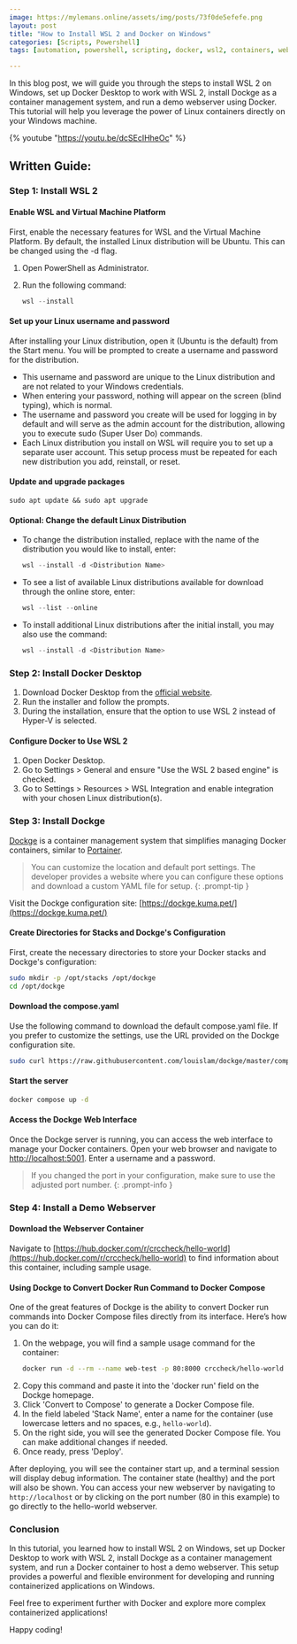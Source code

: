 ```yaml
---
image: https://mylemans.online/assets/img/posts/73f0de5efefe.png
layout: post
title: "How to Install WSL 2 and Docker on Windows"
categories: [Scripts, Powershell]
tags: [automation, powershell, scripting, docker, wsl2, containers, webserver, linux, windows, devops, virtualization]

---
```



In this blog post, we will guide you through the steps to install WSL 2 on Windows, set up Docker Desktop to work with WSL 2, install Dockge as a container management system, and run a demo webserver using Docker. This tutorial will help you leverage the power of Linux containers directly on your Windows machine.

{% youtube "https://youtu.be/dcSEcIHheOc" %}


## **Written Guide:**

### Step 1: Install WSL 2

#### Enable WSL and Virtual Machine Platform

First, enable the necessary features for WSL and the Virtual Machine Platform. By default, the installed Linux distribution will be Ubuntu. This can be changed using the -d flag.

1. Open PowerShell as Administrator.
2. Run the following command:

    ```powershell
    wsl --install
    ```

#### Set up your Linux username and password

After installing your Linux distribution, open it (Ubuntu is the default) from the Start menu. You will be prompted to create a username and password for the distribution.

- This username and password are unique to the Linux distribution and are not related to your Windows credentials.
- When entering your password, nothing will appear on the screen (blind typing), which is normal.
- The username and password you create will be used for logging in by default and will serve as the admin account for the distribution, allowing you to execute sudo (Super User Do) commands.
- Each Linux distribution you install on WSL will require you to set up a separate user account. This setup process must be repeated for each new distribution you add, reinstall, or reset.

#### Update and upgrade packages

```
sudo apt update && sudo apt upgrade
```

#### Optional: Change the default Linux Distribution

- To change the distribution installed, replace <Distribution Name> with the name of the distribution you would like to install, enter:
    ```powershell
    wsl --install -d <Distribution Name>
    ```
- To see a list of available Linux distributions available for download through the online store, enter:
    ```powershell
    wsl --list --online
    ```
- To install additional Linux distributions after the initial install, you may also use the command: 
   ```powershell
   wsl --install -d <Distribution Name>
   ```

### Step 2: Install Docker Desktop

1. Download Docker Desktop from the [official website](https://docs.docker.com/docker-for-windows/wsl/#download).
2. Run the installer and follow the prompts.
3. During the installation, ensure that the option to use WSL 2 instead of Hyper-V is selected.

#### Configure Docker to Use WSL 2

1. Open Docker Desktop.
2. Go to Settings > General and ensure "Use the WSL 2 based engine" is checked.
3. Go to Settings > Resources > WSL Integration and enable integration with your chosen Linux distribution(s).

### Step 3: Install Dockge

[Dockge](https://github.com/louislam/dockge) is a container management system that simplifies managing Docker containers, similar to [Portainer](https://github.com/portainer/portainer). 

> You can customize the location and default port settings. The developer provides a website where you can configure these options and download a custom YAML file for setup.
{: .prompt-tip }

Visit the Dockge configuration site: [https://dockge.kuma.pet/](https://dockge.kuma.pet/)

#### Create Directories for Stacks and Dockge's Configuration

First, create the necessary directories to store your Docker stacks and Dockge's configuration:

```sh
sudo mkdir -p /opt/stacks /opt/dockge
cd /opt/dockge
```

#### Download the compose.yaml
Use the following command to download the default compose.yaml file. If you prefer to customize the settings, use the URL provided on the Dockge configuration site.

```sh
sudo curl https://raw.githubusercontent.com/louislam/dockge/master/compose.yaml --output compose.yaml
```

#### Start the server

```sh
docker compose up -d
```

#### Access the Dockge Web Interface

Once the Dockge server is running, you can access the web interface to manage your Docker containers. Open your web browser and navigate to [http://localhost:5001](http://localhost:5001). 
Enter a username and a password.

> If you changed the port in your configuration, make sure to use the adjusted port number.
{: .prompt-info }



### Step 4: Install a Demo Webserver

#### Download the Webserver Container

Navigate to [https://hub.docker.com/r/crccheck/hello-world](https://hub.docker.com/r/crccheck/hello-world) to find information about this container, including sample usage.

#### Using Dockge to Convert Docker Run Command to Docker Compose

One of the great features of Dockge is the ability to convert Docker run commands into Docker Compose files directly from its interface. Here’s how you can do it:

1. On the webpage, you will find a sample usage command for the container:
    ```sh
    docker run -d --rm --name web-test -p 80:8000 crccheck/hello-world
    ```
2. Copy this command and paste it into the 'docker run' field on the Dockge homepage.
3. Click 'Convert to Compose' to generate a Docker Compose file.
4. In the field labeled 'Stack Name', enter a name for the container (use lowercase letters and no spaces, e.g., `hello-world`).
5. On the right side, you will see the generated Docker Compose file. You can make additional changes if needed.
6. Once ready, press 'Deploy'.

After deploying, you will see the container start up, and a terminal session will display debug information. The container state (healthy) and the port will also be shown. You can access your new webserver by navigating to `http://localhost` or by clicking on the port number (80 in this example) to go directly to the hello-world webserver.


### Conclusion

In this tutorial, you learned how to install WSL 2 on Windows, set up Docker Desktop to work with WSL 2, install Dockge as a container management system, and run a Docker container to host a demo webserver. This setup provides a powerful and flexible environment for developing and running containerized applications on Windows.

Feel free to experiment further with Docker and explore more complex containerized applications!

Happy coding!
